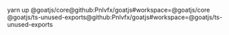 yarn up @goatjs/core@github:Pnlvfx/goatjs#workspace=@goatjs/core @goatjs/ts-unused-exports@github:Pnlvfx/goatjs#workspace=@goatjs/ts-unused-exports
